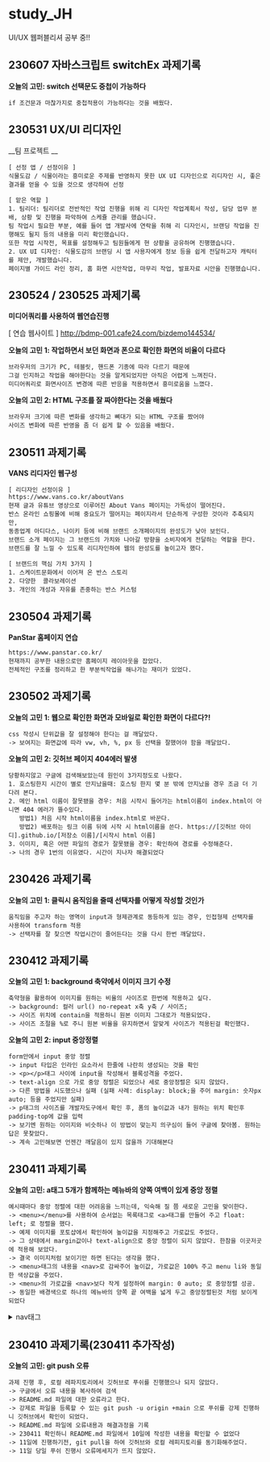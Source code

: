 # study_JH
UI/UX 웹퍼블리셔 공부 중!!


## 230607 자바스크립트 switchEx 과제기록

__오늘의 고민: switch 선택문도 중첩이 가능하다__

    if 조건문과 마찮가지로 중첩적용이 가능하다는 것을 배웠다.



## 230531 UX/UI 리디자인

__팀 프로젝트 __

    [ 선정 앱 / 선정이유 ] 
    식물도감 / 식물이라는 흥미로운 주제를 반영하지 못한 UX UI 디자인으로 리디자인 시, 좋은 결과를 얻을 수 있을 것으로 생각하여 선정

    [ 맡은 역할 ] 
    1. 팀리더: 팀리더로 전반적인 작업 진행을 위해 리 디자인 작업계획서 작성, 담당 업무 분배, 상황 및 진행을 파악하여 스케쥴 관리를 했습니다. 
    팀 작업시 필요한 부분, 예를 들어 앱 개발사에 연락을 취해 리 디자인시, 브랜딩 작업을 진행해도 될지 등의 내용을 미리 확인했습니다. 
    또한 작업 시작전, 목표를 설정해두고 팀원들에게 현 상황을 공유하며 진행했습니다.
    2. UX UI 디자인: 식물도감의 브랜딩 시 앱 사용자에게 정보 등을 쉽게 전달하고자 캐릭터를 제안, 개발했습니다. 
    페이지별 가이드 라인 정리, 홈 화면 시안작업, 마무리 작업, 발표자료 시안을 진행했습니다.


## 230524 / 230525 과제기록

__미디어쿼리를 사용하여 웹연습진행__

   [ 연습 웹사이트 ] 
   http://bdmp-001.cafe24.com/bizdemo144534/
	
__오늘의 고민 1: 작업하면서 보던 화면과 폰으로 확인한 화면의 비율이 다르다__

    브라우저의 크기가 PC, 테블릿, 핸드폰 기종에 따라 다르기 때문에
    그걸 인지하고 작업을 해야한다는 것을 알게되었지만 아직은 어렵게 느껴진다.
    미디어쿼리로 화면사이즈 변경에 따른 반응을 적용하면서 흥미로움을 느꼈다.

__오늘의 고민 2: HTML 구조를 잘 짜야한다는 것을 배웠다__

    브라우저 크기에 따른 변화를 생각하고 뼈대가 되는 HTML 구조를 짰어야
    사이즈 변화에 따른 반영을 좀 더 쉽게 할 수 있음을 배웠다.


## 230511 과제기록

__VANS 리디자인 웹구성__

    [ 리디자인 선정이유 ] 
    https://www.vans.co.kr/aboutVans
    현재 글과 유튜브 영상으로 이루어진 About Vans 페이지는 가독성이 떨어진다.
    반스 온라인 쇼핑몰에 비해 중요도가 떨어지는 페이지라서 단순하게 구성한 것이라 추축되지만, 
    동종업계 아디다스, 나이키 등에 비해 브랜드 소개페이지의 완성도가 낮아 보인다.
    브랜드 소개 페이지는 그 브랜드의 가치와 나아갈 방향을 소비자에게 전달하는 역할을 한다. 
    브랜드를 잘 느낄 수 있도록 리디자인하여 웹의 완성도를 높이고자 했다.

    [ 브랜드의 핵심 가치 3가지 ]
    1. 스케이트문화에서 이어져 온 반스 스토리 
    2. 다양한  콜라보레이션 
    3. 개인의 개성과 자유를 존중하는 반스 커스텀



## 230504 과제기록

__PanStar 홈페이지 연습__

    https://www.panstar.co.kr/
    현재까지 공부한 내용으로만 홈페이지 레이아웃을 잡았다.
    전체적인 구조를 정리하고 한 부분씩작업을 해나가는 재미가 있었다.


## 230502 과제기록

__오늘의 고민 1: 웹으로 확인한 화면과 모바일로 확인한 화면이 다르다?!__

    css 작성시 단위값을 잘 설정해야 한다는 걸 깨달았다.
    -> 보여지는 화면값에 따라 vw, vh, %, px 등 선택을 잘했어야 함을 깨달았다.

__오늘의 고민 2: 깃허브 페이지 404에러 발생__

    당황하지않고 구글에 검색해보았는데 원인이 3가지정도로 나왔다. 
    1. 호스팅한지 시간이 별로 안지났을때: 호스팅 한지 몇 분 밖에 안지났을 경우 조금 더 기다려 본다.
    2. 메인 html 이름이 잘못됐을 경우: 처음 시작시 들어가는 html이름이 index.html이 아니면 404 에러가 뜰수있다. 
       방법1) 처음 시작 html이름을 index.html로 바꾼다.
       방법2) 배포하는 링크 이름 뒤에 시작 시 html이름을 쓴다. https://[깃허브 아이디].github.io/[저장소 이름]/[시작시 html 이름]
    3. 이미지, 혹은 어떤 파일의 경로가 잘못됐을 경우: 확인하여 경로를 수정해준다.
    -> 나의 경우 1번의 이유였다. 시간이 지나자 해결되었다
   

## 230426 과제기록

__오늘의 고민 1:  클릭시 움직임을 줄때 선택자를 어떻게 작성할 것인가__

    움직임을 주고자 하는 영역이 input과 형제관계로 동등하게 있는 경우, 인접형제 선택자를 사용하여 transform 적용
    -> 선택자를 잘 찾으면 작업시간이 줄어든다는 것을 다시 한번 깨달았다.


## 230412 과제기록

__오늘의 고민 1:  background 축약에서 이미지 크기 수정__

    축약형을 활용하여 이미지를 원하는 비율의 사이즈로 한번에 적용하고 싶다.
    -> background: 컬러 url() no-repeat x축 y축 / 사이즈; 
    -> 사이즈 위치에 contain을 적용하니 원본 이미지 그대로가 적용되었다.
    -> 사이즈 조절을 %로 주니 원본 비율을 유지하면서 알맞게 사이즈가 적용된걸 확인했다.

__오늘의 고민 2:  input 중앙정렬__

    form안에서 input 중앙 정렬
    -> input 타입은 인라인 요소라서 한줄에 나란히 생성되는 것을 확인
    -> <p></p>태그 사이에 input을 작성해서 블록성격을 주었다.
    -> text-align 으로 가로 중앙 정렬은 되었으나 세로 중앙정렬은 되지 않았다.
    -> 다른 방법을 시도했으나 실패 (실패 사례: display: block;을 주어 margin: 숫자px auto; 등을 주었지만 실패)
    -> p태그의 사이즈를 개발자도구에서 확인 후, 폼의 높이값과 내가 원하는 위치 확인후 padding-top에 값을 입력
    -> 보기엔 원하는 이미지와 비슷하나 이 방법이 맞는지 의구심이 들어 구글에 찾아봄. 원하는 답은 못찾았다.
    -> 계속 고민해보면 언젠간 깨달음이 있지 않을까 기대해본다 


## 230411 과제기록

__오늘의 고민:  a태그 5개가 함께하는 메뉴바의 양쪽 여백이 있게 중앙 정렬__

    예시때마다 중앙 정렬에 대한 어려움을 느끼는데, 익숙해 질 쯤 새로운 고민을 맞이한다.
    -> <menu></menu>를 사용하여 순서없는 목록태그로 <a>태그를 만들어 주고 float: left; 로 정렬을 했다.
    -> 예제 이미지를 포토샵에서 확인하여 높이값을 지정해주고 가로값도 주었다.
    -> 그 상태에서 margin값이나 text-align으로 중앙 정렬이 되지 않았다. 한참을 이곳저곳에 적용해 보았다.
    -> 결국 이미지처럼 보이기만 하면 된다는 생각을 했다.
    -> <menu>태그의 내용을 <nav>로 감싸주어 높이값, 가로값은 100% 주고 menu li와 동일한 색상값을 주었다.
    -> <menu>의 가로값을 <nav>보다 작게 설정하여 margin: 0 auto; 로 중앙정렬 성공. 
    -> 동일한 배경색으로 하나의 메뉴바의 양쪽 끝 여백을 넓게 두고 중앙정렬된것 처럼 보이게 되었다

<details>
    <summary>nav태그</summary>
    <p>메뉴, 목차, 인덱스 등 다른 페이지 또는 현재 페이지의 다른 부분과 연결되는 네비게이션 링크들의 집합을 정의할 때 사용</p>
</details>



## 230410 과제기록(230411 추가작성)

__오늘의 고민:  git push 오류__

    과제 진행 후, 로컬 레파지토리에서 깃허브로 푸쉬를 진행했으나 되지 않았다.
    -> 구글에서 오류 내용을 복사하여 검색
    -> README.md 파일에 대한 오류라고 한다. 
    -> 강제로 파일을 등록할 수 있는 git push -u origin +main 으로 푸쉬를 강제 진행하니 깃허브에서 확인이 되었다.
    -> README.md 파일에 오류내용과 해결과정을 기록
    -> 230411 확인하니 README.md 파일에서 10일에 작성한 내용을 확인할 수 없었다
    -> 11일에 진행하기전, git pull을 하여 깃허브와 로컬 레피지토리를 동기화해주었다.
    -> 11일 당일 푸쉬 진행시 오류메세지가 뜨지 않았다.


